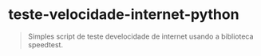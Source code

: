 # teste-velocidade-internet-python
> Simples script de teste develocidade de internet usando a biblioteca speedtest.
